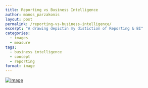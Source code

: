 ```yaml
---
title: Reporting vs Business Intelligence
author: manos_parzakonis
layout: post
permalink: /reporting-vs-business-intelligence/
excerpt: "A drawing depictin my distiction of Reporting & BI"
categories:
  - images
  - measure
tags:
  - business intelligence
  - concept
  - reporting
format: image
---
```

[<img class="aligncenter" title="IMG_20140327_132554.jpg" src="http://i2.wp.com/www.statsravingmad.com/blog/wp-content/uploads/2014/03/wpid-img_20140327_132554.jpg?resize=768%2C1024" alt="image" data-recalc-dims="1" />][1]

 [1]: http://i2.wp.com/www.statsravingmad.com/blog/wp-content/uploads/2014/03/wpid-img_20140327_132554.jpg
